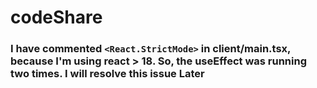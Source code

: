 # codeShare

### I have commented `<React.StrictMode>` in client/main.tsx, because I'm using react > 18. So, the useEffect was running two times. I will resolve this issue Later